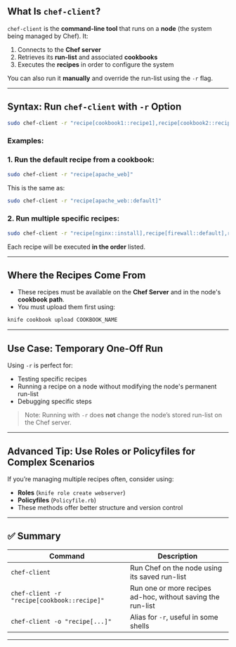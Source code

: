 
##  What Is `chef-client`?

`chef-client` is the **command-line tool** that runs on a **node** (the system being managed by Chef). It:

1. Connects to the **Chef server**
2. Retrieves its **run-list** and associated **cookbooks**
3. Executes the **recipes** in order to configure the system

You can also run it **manually** and override the run-list using the `-r` flag.

---

##  Syntax: Run `chef-client` with `-r` Option

```bash
sudo chef-client -r "recipe[cookbook1::recipe1],recipe[cookbook2::recipe2]"
```

###  Examples:

### 1. Run the default recipe from a cookbook:

```bash
sudo chef-client -r "recipe[apache_web]"
```

This is the same as:

```bash
sudo chef-client -r "recipe[apache_web::default]"
```

### 2. Run multiple specific recipes:

```bash
sudo chef-client -r "recipe[nginx::install],recipe[firewall::default],recipe[users::create_admins]"
```

Each recipe will be executed **in the order** listed.

---

## Where the Recipes Come From

* These recipes must be available on the **Chef Server** and in the node's **cookbook path**.
* You must upload them first using:

```bash
knife cookbook upload COOKBOOK_NAME
```

---

## Use Case: Temporary One-Off Run

Using `-r` is perfect for:

* Testing specific recipes
* Running a recipe on a node without modifying the node's permanent run-list
* Debugging specific steps

> Note: Running with `-r` does **not** change the node’s stored run-list on the Chef server.

---

## Advanced Tip: Use Roles or Policyfiles for Complex Scenarios

If you’re managing multiple recipes often, consider using:

* **Roles** (`knife role create webserver`)
* **Policyfiles** (`Policyfile.rb`)
* These methods offer better structure and version control

---

## ✅ Summary

| Command                                     | Description                                                 |
| ------------------------------------------- | ----------------------------------------------------------- |
| `chef-client`                               | Run Chef on the node using its saved run-list               |
| `chef-client -r "recipe[cookbook::recipe]"` | Run one or more recipes ad-hoc, without saving the run-list |
| `chef-client -o "recipe[...]"`              | Alias for `-r`, useful in some shells                       |

---

